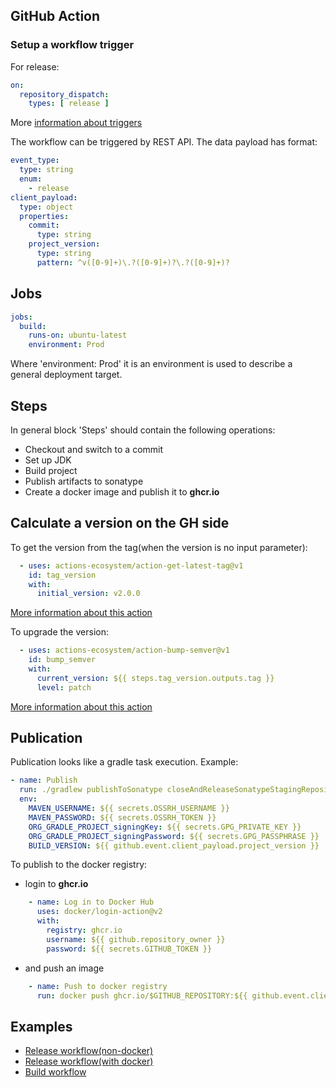 ## GitHub Action

### Setup a workflow trigger
    
For release:
```yaml
on:
  repository_dispatch:
    types: [ release ]
```
More [information about triggers](https://docs.github.com/en/actions/using-workflows/triggering-a-workflow)

The workflow can be triggered by REST API. The data payload has format:
```yaml
event_type:
  type: string
  enum:
    - release
client_payload:
  type: object
  properties:
    commit:
      type: string
    project_version:
      type: string
      pattern: ^v([0-9]+)\.?([0-9]+)?\.?([0-9]+)?
```

## Jobs

```yaml
jobs:
  build:
    runs-on: ubuntu-latest
    environment: Prod
```
Where 'environment: Prod' it is an environment is used to describe a general deployment target.

## Steps

In general block 'Steps' should contain the following operations:

- Checkout and switch to a commit
- Set up JDK
- Build project
- Publish artifacts to sonatype
- Create a docker image and publish it to **ghcr.io**

## Calculate a version on the GH side

To get the version from the tag(when the version is no input parameter):
```yaml
  - uses: actions-ecosystem/action-get-latest-tag@v1
    id: tag_version
    with:
      initial_version: v2.0.0
```
[More information about this action](https://github.com/marketplace/actions/actions-ecosystem-action-get-latest-tag)

To upgrade the version:
```yaml
  - uses: actions-ecosystem/action-bump-semver@v1
    id: bump_semver
    with:
      current_version: ${{ steps.tag_version.outputs.tag }}
      level: patch
```
[More information about this action](https://github.com/actions-ecosystem/action-bump-semver)

## Publication

Publication looks like a gradle task execution. Example:

```yaml
- name: Publish
  run: ./gradlew publishToSonatype closeAndReleaseSonatypeStagingRepository -Pversion=${{ github.event.client_payload.project_version }}
  env:
    MAVEN_USERNAME: ${{ secrets.OSSRH_USERNAME }}
    MAVEN_PASSWORD: ${{ secrets.OSSRH_TOKEN }}
    ORG_GRADLE_PROJECT_signingKey: ${{ secrets.GPG_PRIVATE_KEY }}
    ORG_GRADLE_PROJECT_signingPassword: ${{ secrets.GPG_PASSPHRASE }}
    BUILD_VERSION: ${{ github.event.client_payload.project_version }}
```

To publish to the docker registry:
- login to **ghcr.io**
```yaml
    - name: Log in to Docker Hub
      uses: docker/login-action@v2
      with:
        registry: ghcr.io
        username: ${{ github.repository_owner }}
        password: ${{ secrets.GITHUB_TOKEN }}
```
- and push an image
```yaml
    - name: Push to docker registry
      run: docker push ghcr.io/$GITHUB_REPOSITORY:${{ github.event.client_payload.project_version }}
```

## Examples

- [Release workflow(non-docker)](https://github.com/octopusden/octopus-external-systems-client/blob/main/.github/workflows/release.yml)
- [Release workflow(with docker)](https://github.com/octopusden/octopus-employee-service/blob/main/.github/workflows/buildAndRelease.yml)
- [Build workflow](https://github.com/octopusden/octopus-external-systems-client/blob/main/.github/workflows/build.yml)
